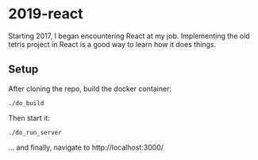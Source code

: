 # 2019-react
Starting 2017, I began encountering React at my job. Implementing the old tetris project in React is a good way to learn how it does things.

## Setup
After cloning the repo, build the docker container:
```
./do_build
```

Then start it:
```
./do_run_server
```

... and finally, navigate to http://localhost:3000/